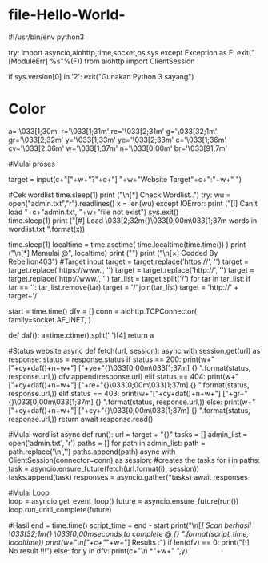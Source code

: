 # file-Hello-World-

#!/usr/bin/env python3

try:
        import asyncio,aiohttp,time,socket,os,sys
except Exception as F:
        exit("[ModuleErr] %s"%(F))
from aiohttp import ClientSession

if sys.version[0] in '2':
        exit("Gunakan Python 3 sayang")

# Color
a='\033[1;30m'
r='\033[1;31m'
re='\033[2;31m'
g='\033[32;1m' 
gr='\033[2;32m' 
y='\033[1;33m'
ye='\033[2;33m'
c='\033[1;36m' 
cy='\033[2;36m' 
w='\033[1;37m' 
n='\033[0;00m' 
br='\033[91;7m' 
     
#Mulai proses

target = input(c+"["+w+"?"+c+"] "+w+"Website Target"+c+":"+w+" ")

#Cek wordlist
time.sleep(1)
print ("\n[*]  Check Wordlist..")
try:
	wu = open("admin.txt","r").readlines()
	x = len(wu)
except IOError:
	print ("[!] Can't load "+c+"admin.txt, "+w+"file not exist")
	sys.exit()		
time.sleep(1)
print ("[#] Load \033[2;32m{}\033[0;00m\033[1;37m words in wordlist.txt ".format(x))

time.sleep(1)
localtime = time.asctime( time.localtime(time.time()) )
print ("\n[*] Memulai @", localtime)
print ("")
print ("\n[×] Codded By Rebellion403")
#Target input
target = target.replace('https://', '')
target = target.replace('https://www.', '')
target = target.replace('http://', '')
target = target.replace('http://www.', '')
tar_list = target.split('/')
for tar in tar_list:
    if tar == '':
        tar_list.remove(tar)
target = '/'.join(tar_list)
target = 'http://' + target+'/'

start = time.time()
dfv = []
conn = aiohttp.TCPConnector(
        family=socket.AF_INET,
    )
    
def daf():
    a=time.ctime().split(' ')[4]
    return a
    
#Status website
async def fetch(url, session):
    async with session.get(url) as response: 
        status = response.status 
        if status == 200:
            print(w+"["+cy+daf()+n+w+"] ["+ye+"{}\033[0;00m\033[1;37m] {} ".format(status, response.url,))
            dfv.append(response.url)
        elif status == 404:
            print(w+"["+cy+daf()+n+w+"] ["+re+"{}\033[0;00m\033[1;37m] {} ".format(status, response.url,))
        elif status == 403:
            print(w+"["+cy+daf()+n+w+"] ["+gr+"{}\033[0;00m\033[1;37m] {} ".format(status, response.url,))
        else:
            print(w+"["+cy+daf()+n+w+"] ["+cy+"{}\033[0;00m\033[1;37m] {} ".format(status, response.url,))
        return await response.read()

#Mulai wordlist
async def run():
    url = target + "{}"
    tasks = []
    admin_list = open('admin.txt', 'r')
    paths = []
    for path in admin_list:
        path = path.replace('\n','')
        paths.append(path)
    async with ClientSession(connector=conn) as session: #creates the tasks
        for i in paths:
            task = asyncio.ensure_future(fetch(url.format(i), session))
            tasks.append(task)
        responses = asyncio.gather(*tasks)
        await responses
        
#Mulai Loop        
loop = asyncio.get_event_loop()
future = asyncio.ensure_future(run())
loop.run_until_complete(future)

#Hasil
end = time.time()
script_time = end - start
print("\n[*] Scan berhasil \033[32;1m{} \033[0;00mseconds to complete @ {} ".format(script_time, localtime))
print(w+"\n["+c+"*"+w+"] Results :")
if len(dfv) == 0:
    print("[!] No result !!!")
else:
    for y in dfv:
        print(c+"\n *"+w+" ",y)
